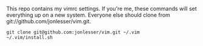 This repo contains my vimrc settings. If you're me, these commands will set everything up on a new system. Everyone else should clone from git://github.com/jonlesser/vim.git.

    git clone git@github.com:jonlesser/vim.git ~/.vim
    ~/.vim/install.sh
